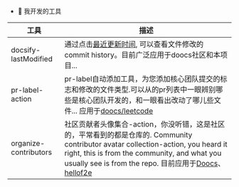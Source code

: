 - 🔧 我开发的工具

| 工具                  | 描述                                                                                                                                                                                                                                                                                                   |
| --------------------- | ------------------------------------------------------------------------------------------------------------------------------------------------------------------------------------------------------------------------------------------------------------------------------------------------------ |
| docsify-lastModified  | 通过点击[最近更新时间](https://github.com/thinkasany/docsify-lastModified), 可以查看文件修改的 commit history。目前广泛应用于doocs社区和本项目...                                                                                                                                                      |
| pr-label-action       | pr-label自动添加工具，为您添加核心团队提交的标志和修改的文件类型.可以从的pr列表中一眼辨别哪些是核心团队开发的，和一眼看出改动了哪儿些文件... 应用于[doocs/leetcode](https://github.com/doocs/leetcode/pulls?q=is%3Apr+is%3Aclosed)                                                                     |
| organize-contributors | 社区贡献者头像集合-action，你没听错，这是社区的，平常看到的都是仓库的. Community contributor avatar collection-action, you heard it right, this is from the community, and what you usually see is from the repo. 目前应用于[Doocs](https://github.com/doocs)、[hellof2e](https://github.com/hellof2e) |
